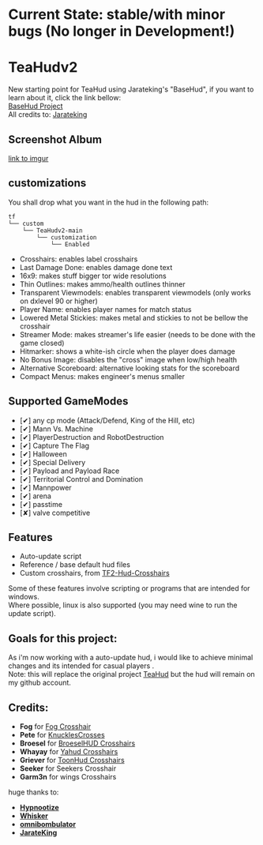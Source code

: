 # Current State: stable/with minor bugs (No longer in Development!)

# TeaHudv2

New starting point for TeaHud using Jarateking's "BaseHud", if you want to learn about it, click the link bellow: <br>
[BaseHud Project](https://github.com/JarateKing/BaseHud) <br>
All credits to: [Jarateking](https://github.com/JarateKing)

## Screenshot Album

[link to imgur](https://imgur.com/a/marJFLz)

## customizations

You shall drop what you want in the hud in the following path:

```
tf
└── custom
    └── TeaHudv2-main
        └── customization
            └── Enabled
```

* Crosshairs: enables label crosshairs
* Last Damage Done: enables damage done text
* 16x9: makes stuff bigger tor wide resolutions
* Thin Outlines: makes ammo/health outlines thinner
* Transparent Viewmodels: enables transparent viewmodels (only works on dxlevel 90 or higher)
* Player Name: enables player names for match status
* Lowered Metal Stickies: makes metal and stickies to not be bellow the crosshair
* Streamer Mode: makes streamer's life easier (needs to be done with the game closed)
* Hitmarker: shows a white-ish circle when the player does damage
* No Bonus Image: disables the "cross" image when low/high health
* Alternative Scoreboard: alternative looking stats for the scoreboard
* Compact Menus: makes engineer's menus smaller

## Supported GameModes

* [✔] any cp mode (Attack/Defend, King of the Hill, etc)
* [✔] Mann Vs. Machine
* [✔] PlayerDestruction and RobotDestruction	
* [✔] Capture The Flag	
* [✔] Halloween
* [✔] Special Delivery
* [✔] Payload and Payload Race
* [✔] Territorial Control and Domination
* [✔] Mannpower
* [✔] arena
* [✔] passtime
* [✘] valve competitive

## Features

* Auto-update script
* Reference / base default hud files
* Custom crosshairs, from [
TF2-Hud-Crosshairs](https://github.com/Hypnootize/TF2-Hud-Crosshairs)

Some of these features involve scripting or programs that are intended for windows.<br>
Where possible, linux is also supported (you may need wine to run the update script).

## Goals for this project:
As i'm now working with a auto-update hud, i would like to achieve minimal changes and its intended for casual players . <br>
Note: this will replace the original project [TeaHud](https://github.com/DrinkinTea22/TeaHud) but the hud will remain on 
my github account.

## Credits:
* **Fog** for [Fog Crosshair](https://www.teamfortress.tv/14702/release-fogs-crosshairs-v3)<br>
* **Pete** for [KnucklesCrosses](https://www.teamfortress.tv/26790/official-knucklescrosses-release)<br>
* **Broesel** for [BroeselHUD Crosshairs](https://sourceforge.net/projects/broeselhud)<br>
* **Whayay** for [Yahud Crosshairs](https://github.com/whayay/yahud)<br>
* **Griever** for [ToonHud Crosshairs](https://toonhud.com/)<br>
* **Seeker** for Seekers Crosshair<br>
* **Garm3n** for wings Crosshairs<br>

huge thanks to:

- [**Hypnootize**](https://github.com/Hypnootize)
- [**Whisker**](https://github.com/rbjaxter)
- [**omnibombulator**](https://github.com/omnibombulator)
- [**JarateKing**](https://github.com/JarateKing)
